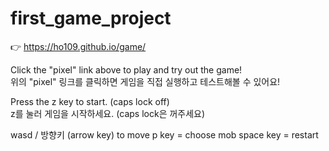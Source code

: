 # first_game_project  

👉 https://ho109.github.io/game/

Click the "pixel" link above to play and try out the game!  
위의 "pixel" 링크를 클릭하면 게임을 직접 실행하고 테스트해볼 수 있어요!  

  
Press the z key to start. (caps lock off)  
z를 눌러 게임을 시작하세요. (caps lock은 꺼주세요)

wasd / 방향키 (arrow key) to move
p key = choose mob
space key = restart
